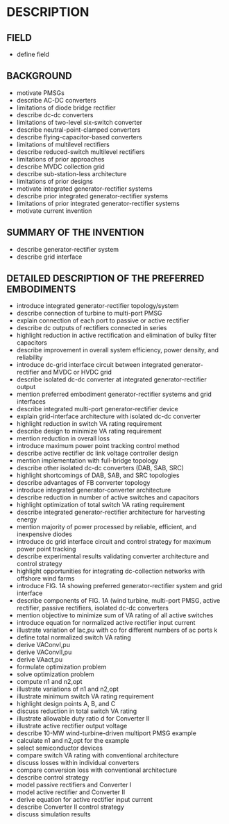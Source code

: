 # DESCRIPTION

## FIELD

- define field

## BACKGROUND

- motivate PMSGs
- describe AC-DC converters
- limitations of diode bridge rectifier
- describe dc-dc converters
- limitations of two-level six-switch converter
- describe neutral-point-clamped converters
- describe flying-capacitor-based converters
- limitations of multilevel rectifiers
- describe reduced-switch multilevel rectifiers
- limitations of prior approaches
- describe MVDC collection grid
- describe sub-station-less architecture
- limitations of prior designs
- motivate integrated generator-rectifier systems
- describe prior integrated generator-rectifier systems
- limitations of prior integrated generator-rectifier systems
- motivate current invention

## SUMMARY OF THE INVENTION

- describe generator-rectifier system
- describe grid interface

## DETAILED DESCRIPTION OF THE PREFERRED EMBODIMENTS

- introduce integrated generator-rectifier topology/system
- describe connection of turbine to multi-port PMSG
- explain connection of each port to passive or active rectifier
- describe dc outputs of rectifiers connected in series
- highlight reduction in active rectification and elimination of bulky filter capacitors
- describe improvement in overall system efficiency, power density, and reliability
- introduce dc-grid interface circuit between integrated generator-rectifier and MVDC or HVDC grid
- describe isolated dc-dc converter at integrated generator-rectifier output
- mention preferred embodiment generator-rectifier systems and grid interfaces
- describe integrated multi-port generator-rectifier device
- explain grid-interface architecture with isolated dc-dc converter
- highlight reduction in switch VA rating requirement
- describe design to minimize VA rating requirement
- mention reduction in overall loss
- introduce maximum power point tracking control method
- describe active rectifier dc link voltage controller design
- mention implementation with full-bridge topology
- describe other isolated dc-dc converters (DAB, SAB, SRC)
- highlight shortcomings of DAB, SAB, and SRC topologies
- describe advantages of FB converter topology
- introduce integrated generator-converter architecture
- describe reduction in number of active switches and capacitors
- highlight optimization of total switch VA rating requirement
- describe integrated generator-rectifier architecture for harvesting energy
- mention majority of power processed by reliable, efficient, and inexpensive diodes
- introduce dc grid interface circuit and control strategy for maximum power point tracking
- describe experimental results validating converter architecture and control strategy
- highlight opportunities for integrating dc-collection networks with offshore wind farms
- introduce FIG. 1A showing preferred generator-rectifier system and grid interface
- describe components of FIG. 1A (wind turbine, multi-port PMSG, active rectifier, passive rectifiers, isolated dc-dc converters
- mention objective to minimize sum of VA rating of all active switches
- introduce equation for normalized active rectifier input current
- illustrate variation of Iac,pu with co for different numbers of ac ports k
- define total normalized switch VA rating
- derive VAConvI,pu
- derive VAConvII,pu
- derive VAact,pu
- formulate optimization problem
- solve optimization problem
- compute n1 and n2,opt
- illustrate variations of n1 and n2,opt
- illustrate minimum switch VA rating requirement
- highlight design points A, B, and C
- discuss reduction in total switch VA rating
- illustrate allowable duty ratio d for Converter II
- illustrate active rectifier output voltage
- describe 10-MW wind-turbine-driven multiport PMSG example
- calculate n1 and n2,opt for the example
- select semiconductor devices
- compare switch VA rating with conventional architecture
- discuss losses within individual converters
- compare conversion loss with conventional architecture
- describe control strategy
- model passive rectifiers and Converter I
- model active rectifier and Converter II
- derive equation for active rectifier input current
- describe Converter II control strategy
- discuss simulation results

